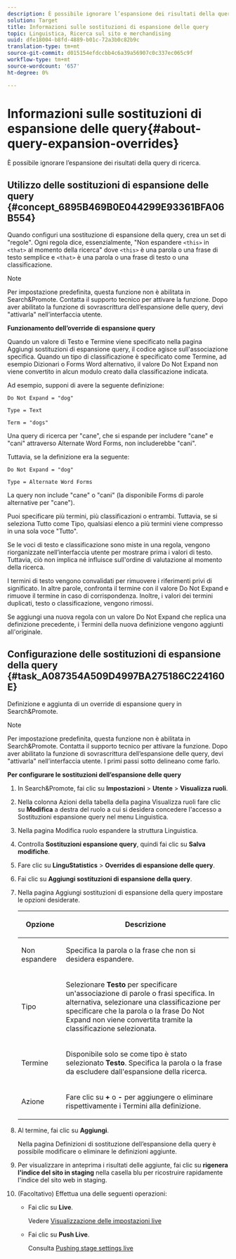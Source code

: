 ```yaml
---
description: È possibile ignorare l’espansione dei risultati della query di ricerca.
solution: Target
title: Informazioni sulle sostituzioni di espansione delle query
topic: Linguistica, Ricerca sul sito e merchandising
uuid: dfe18004-b8fd-4889-b01c-72a3b0c82b9c
translation-type: tm+mt
source-git-commit: d015154efdccbb4c6a39a56907c0c337ec065c9f
workflow-type: tm+mt
source-wordcount: '657'
ht-degree: 0%

---
```



# Informazioni sulle sostituzioni di espansione delle query{#about-query-expansion-overrides}

È possibile ignorare l’espansione dei risultati della query di ricerca.

## Utilizzo delle sostituzioni di espansione delle query {#concept_6895B469B0E044299E93361BFA06B554}

Quando configuri una sostituzione di espansione della query, crea un set di &quot;regole&quot;. Ogni regola dice, essenzialmente, &quot;Non espandere `<this>` in `<that>` al momento della ricerca&quot; dove `<this>` è una parola o una frase di testo semplice e `<that>` è una parola o una frase di testo o una classificazione.

>[!NOTE]
>
>Per impostazione predefinita, questa funzione non è abilitata in Search&amp;Promote. Contatta il supporto tecnico per attivare la funzione. Dopo aver abilitato la funzione di sovrascrittura dell’espansione delle query, devi &quot;attivarla&quot; nell’interfaccia utente.

**Funzionamento dell’override di espansione query**

Quando un valore di Testo e Termine viene specificato nella pagina Aggiungi sostituzioni di espansione query, il codice agisce sull&#39;associazione specifica. Quando un tipo di classificazione è specificato come Termine, ad esempio Dizionari o Forms Word alternativo, il valore Do Not Expand non viene convertito in alcun modulo creato dalla classificazione indicata.

Ad esempio, supponi di avere la seguente definizione:

`Do Not Expand = "dog"`

`Type = Text`

`Term = "dogs"`

Una query di ricerca per &quot;cane&quot;, che si espande per includere &quot;cane&quot; e &quot;cani&quot; attraverso Alternate Word Forms, non includerebbe &quot;cani&quot;.

Tuttavia, se la definizione era la seguente:

`Do Not Expand = "dog"`

`Type = Alternate Word Forms`

La query non include &quot;cane&quot; o &quot;cani&quot; (la disponibile Forms di parole alternative per &quot;cane&quot;).

Puoi specificare più termini, più classificazioni o entrambi. Tuttavia, se si seleziona Tutto come Tipo, qualsiasi elenco a più termini viene compresso in una sola voce &quot;Tutto&quot;.

Se le voci di testo e classificazione sono miste in una regola, vengono riorganizzate nell’interfaccia utente per mostrare prima i valori di testo. Tuttavia, ciò non implica né influisce sull&#39;ordine di valutazione al momento della ricerca.

I termini di testo vengono convalidati per rimuovere i riferimenti privi di significato. In altre parole, confronta il termine con il valore Do Not Expand e rimuove il termine in caso di corrispondenza. Inoltre, i valori dei termini duplicati, testo o classificazione, vengono rimossi.

Se aggiungi una nuova regola con un valore Do Not Expand che replica una definizione precedente, i Termini della nuova definizione vengono aggiunti all&#39;originale.

## Configurazione delle sostituzioni di espansione della query {#task_A087354A509D4997BA275186C224160E}

Definizione e aggiunta di un override di espansione query in Search&amp;Promote.

<!-- 

t_configuring_query_expansion_overrides.xml

 -->

>[!NOTE]
Per impostazione predefinita, questa funzione non è abilitata in Search&amp;Promote. Contatta il supporto tecnico per attivare la funzione. Dopo aver abilitato la funzione di sovrascrittura dell’espansione delle query, devi &quot;attivarla&quot; nell’interfaccia utente. I primi passi sotto delineano come farlo.

**Per configurare le sostituzioni dell’espansione delle query**

1. In Search&amp;Promote, fai clic su **Impostazioni** > **Utente** > **Visualizza ruoli**.
1. Nella colonna Azioni della tabella della pagina Visualizza ruoli fare clic su **Modifica** a destra del ruolo a cui si desidera concedere l&#39;accesso a Sostituzioni espansione query nel menu Linguistica.
1. Nella pagina Modifica ruolo espandere la struttura Linguistica.
1. Controlla **Sostituzioni espansione query**, quindi fai clic su **Salva modifiche**.
1. Fare clic su **LinguStatistics** > **Overrides di espansione delle query**.
1. Fai clic su **Aggiungi sostituzioni di espansione della query**.
1. Nella pagina Aggiungi sostituzioni di espansione della query impostare le opzioni desiderate.

   <!-- 
   
   r_query_expansion_override_definitions.xml
   
   -->

   <table> 
    <thead> 
      <tr> 
      <th colname="col1" class="entry"> <p>Opzione </p> </th> 
      <th colname="col2" class="entry"> <p>Descrizione </p> </th> 
      </tr> 
    </thead>
    <tbody> 
      <tr> 
      <td colname="col1"> <p>Non espandere </p> </td> 
      <td colname="col2"> <p>Specifica la parola o la frase che non si desidera espandere. </p> </td> 
      </tr> 
      <tr> 
      <td colname="col1"> <p>Tipo </p> </td> 
      <td colname="col2"> <p>Selezionare <b>Testo</b> per specificare un'associazione di parole o frasi specifica. In alternativa, selezionare una classificazione per specificare che la parola o la frase Do Not Expand non viene convertita tramite la classificazione selezionata. </p> </td> 
      </tr> 
      <tr> 
      <td colname="col1"> <p>Termine </p> </td> 
      <td colname="col2"> <p>Disponibile solo se come tipo è stato selezionato <b>Testo</b>. Specifica la parola o la frase da escludere dall'espansione della ricerca. </p> </td> 
      </tr> 
      <tr> 
      <td colname="col1"> <p>Azione </p> </td> 
      <td colname="col2"> <p> Fare clic su <b>+</b> o <b>-</b> per aggiungere o eliminare rispettivamente i Termini alla definizione. </p> </td> 
      </tr> 
    </tbody> 
    </table>

1. Al termine, fai clic su **Aggiungi**.

   Nella pagina Definizioni di sostituzione dell’espansione della query è possibile modificare o eliminare le definizioni aggiunte.
1. Per visualizzare in anteprima i risultati delle aggiunte, fai clic su **rigenera l&#39;indice del sito in staging** nella casella blu per ricostruire rapidamente l&#39;indice del sito web in staging.
1. (Facoltativo) Effettua una delle seguenti operazioni:

   * Fai clic su **Live**.

      Vedere [Visualizzazione delle impostazioni live](../c-about-staging.md#task_401A0EBDB5DB4D4CA933CBA7BECDC10F)

   * Fai clic su **Push Live**.

      Consulta [Pushing stage settings live](../c-about-staging.md#task_44306783B4C0408AAA58B471DAF2D9A4)

